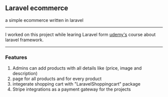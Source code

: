 ## Laravel ecommerce
a simple ecommerce written in laravel

<hr>

I worked on this project while learing Laravel form [udemy's](https://www.udemy.com/best-laravel/) course about laravel framework.

<hr>

### Features

1. Admins can add products with all details like (price, image and description)
2. page for all products and for every product
3. integerate shopping cart with "LaravelShoppingcart" package
4. Stripe integrations as a payment gateway for the projects